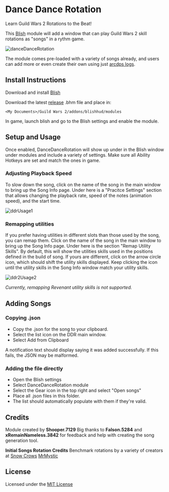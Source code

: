 # Dance Dance Rotation

Learn Guild Wars 2 Rotations to the Beat!

This [Blish](https://blishhud.com/) module will add a window that can play Guild Wars 2 skill rotations as "songs" in a rythm game.

![danceDanceRotation](https://user-images.githubusercontent.com/1414123/227801325-cb166989-11eb-4e59-965c-1b91457f31d9.gif)


The module comes pre-loaded with a variety of songs already, and users can add more or even create their own using just [arcdps logs](https://www.deltaconnected.com/arcdps/).

## Install Instructions

Download and install [Blish](https://blishhud.com/)

Download the latest [release](https://github.com/campbt/DanceDanceRotation/releases/latest) .bhm file and place in:
```
<My Documents>/Guild Wars 2/addons/blishhud/modules
```

In game, launch blish and go to the Blish settings and enable the module. 

## Setup and Usage

Once enabled, DanceDanceRotation will show up under in the Blish window under modules and include a variety of settings. Make sure all Ability Hotkeys are set and match the ones in game.

### Adjusting Playback Speed

To slow down the song, click on the name of the song in the main window to bring up the Song Info page. Under here is a "Pracitce Settings" section that allows changing the playback rate, speed of the notes (animation speed), and the start time.

![ddrUsage1](https://user-images.githubusercontent.com/1414123/227801872-0946f253-cc06-4302-a6ab-da4be194c9d9.png)

### Remapping utilities

If you prefer having utilities in different slots than those used by the song, you can remap them. Click on the name of the song in the main window to bring up the Song Info page. Under here is the section "Remap Utility Skills". By default, this will show the utilities skills used in the positions defined in the build of song. If yours are different, click on the arrow circle icon, which should shift the utility skills displayed. Keep clicking the icon until the utility skills in the Song Info window match your utility skills.

![ddr2Usage2](https://user-images.githubusercontent.com/1414123/227801878-ed5d5cf4-f4a0-43a2-ab69-4f541fe78cc0.png)

*Currently, remapping *Revenant* utility skills is not supported.*

## Adding Songs

### Copying .json

* Copy the .json for the song to your clipboard.
* Select the list icon on the DDR main window.
* Select Add from Clipboard

A notification text should display saying it was added successfully. If this fails, the JSON may be malformed.

### Adding the file directly

* Open the Blish settings
* Select DanceDanceRotation module
* Select the Gear icon in the top right and select "Open songs"
* Place all .json files in this folder.
* The list should automatically populate with them if they're valid.

## Credits

Module created by **Shooper.7129**
Big thanks to **Falson.5284** and **xRemainNameless.3842** for feedback and help with creating the song generation tool.

**Initial Songs Rotation Credits**
Benchmark rotations by a variety of creators at [Snow Crows](https://snowcrows.com/en/home)
[MrMystic](https://www.youtube.com/channel/UCRheAtCtIXM2JKBzmCtA8xg)

## License

Licensed under the [MIT License](https://choosealicense.com/licenses/mit/)